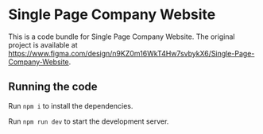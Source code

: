 
  # Single Page Company Website

  This is a code bundle for Single Page Company Website. The original project is available at https://www.figma.com/design/n9KZ0m16WkT4Hw7svbykX6/Single-Page-Company-Website.

  ## Running the code

  Run `npm i` to install the dependencies.

  Run `npm run dev` to start the development server.
  